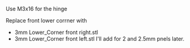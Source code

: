 Use M3x16 for the hinge

Replace front lower corrner with
- 3mm Lower_Corner front right.stl
- 3mm Lower_Corner front left.stl
I'll add for 2 and 2.5mm pnels later.
